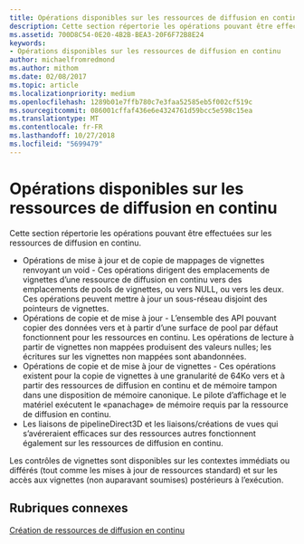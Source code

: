 ```yaml
---
title: Opérations disponibles sur les ressources de diffusion en continu
description: Cette section répertorie les opérations pouvant être effectuées sur les ressources de diffusion en continu.
ms.assetid: 700D8C54-0E20-4B2B-BEA3-20F6F72B8E24
keywords:
- Opérations disponibles sur les ressources de diffusion en continu
author: michaelfromredmond
ms.author: mithom
ms.date: 02/08/2017
ms.topic: article
ms.localizationpriority: medium
ms.openlocfilehash: 1289b01e7ffb780c7e3faa52585eb5f002cf519c
ms.sourcegitcommit: 086001cffaf436e6e4324761d59bcc5e598c15ea
ms.translationtype: MT
ms.contentlocale: fr-FR
ms.lasthandoff: 10/27/2018
ms.locfileid: "5699479"
---
```

# <a name="operations-available-on-streaming-resources"></a>Opérations disponibles sur les ressources de diffusion en continu


Cette section répertorie les opérations pouvant être effectuées sur les ressources de diffusion en continu.

-   Opérations de mise à jour et de copie de mappages de vignettes renvoyant un void - Ces opérations dirigent des emplacements de vignettes d’une ressource de diffusion en continu vers des emplacements de pools de vignettes, ou vers NULL, ou vers les deux. Ces opérations peuvent mettre à jour un sous-réseau disjoint des pointeurs de vignettes.
-   Opérations de copie et de mise à jour - L’ensemble des API pouvant copier des données vers et à partir d’une surface de pool par défaut fonctionnent pour les ressources en continu. Les opérations de lecture à partir de vignettes non mappées produisent des valeurs nulles; les écritures sur les vignettes non mappées sont abandonnées.
-   Opérations de copie et de mise à jour de vignettes - Ces opérations existent pour la copie de vignettes à une granularité de 64Ko vers et à partir des ressources de diffusion en continu et de mémoire tampon dans une disposition de mémoire canonique. Le pilote d’affichage et le matériel exécutent le «panachage» de mémoire requis par la ressource de diffusion en continu.
-   Les liaisons de pipelineDirect3D et les liaisons/créations de vues qui s’avéreraient efficaces sur des ressources autres fonctionnent également sur les ressources de diffusion en continu.

Les contrôles de vignettes sont disponibles sur les contextes immédiats ou différés (tout comme les mises à jour de ressources standard) et sur les accès aux vignettes (non auparavant soumises) postérieurs à l’exécution.

## <a name="span-idrelated-topicsspanrelated-topics"></a><span id="related-topics"></span>Rubriques connexes


[Création de ressources de diffusion en continu](creating-streaming-resources.md)

 

 




